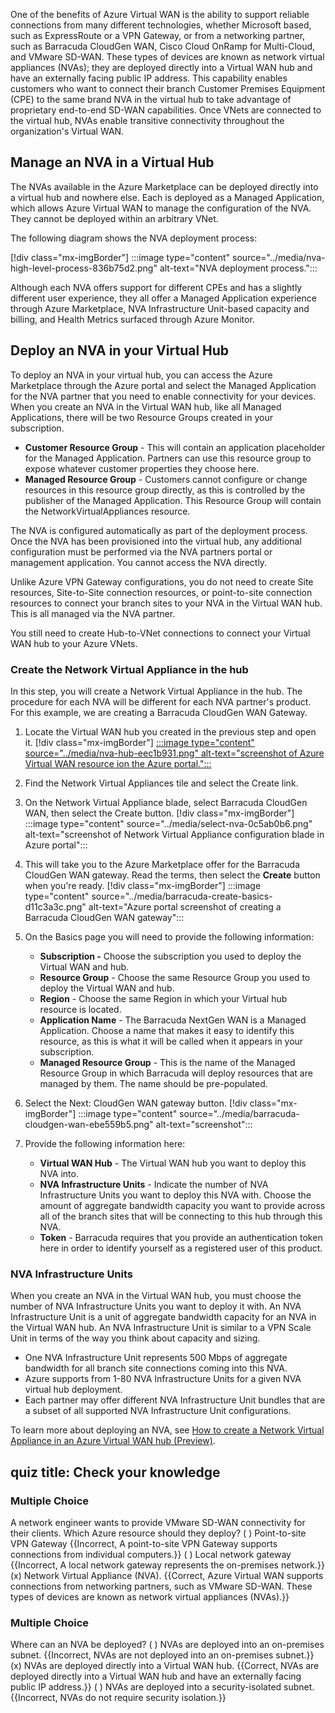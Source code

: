 One of the benefits of Azure Virtual WAN is the ability to support reliable connections from many different technologies, whether Microsoft based, such as ExpressRoute or a VPN Gateway, or from a networking partner, such as Barracuda CloudGen WAN, Cisco Cloud OnRamp for Multi-Cloud, and VMware SD-WAN. These types of devices are known as network virtual appliances (NVAs); they are deployed directly into a Virtual WAN hub and have an externally facing public IP address. This capability enables customers who want to connect their branch Customer Premises Equipment (CPE) to the same brand NVA in the virtual hub to take advantage of proprietary end-to-end SD-WAN capabilities. Once VNets are connected to the virtual hub, NVAs enable transitive connectivity throughout the organization's Virtual WAN.

## Manage an NVA in a Virtual Hub

The NVAs available in the Azure Marketplace can be deployed directly into a virtual hub and nowhere else. Each is deployed as a Managed Application, which allows Azure Virtual WAN to manage the configuration of the NVA. They cannot be deployed within an arbitrary VNet.

The following diagram shows the NVA deployment process:

\[!div class="mx-imgBorder"\] :::image type="content" source="../media/nva-high-level-process-836b75d2.png" alt-text="NVA deployment process.":::


Although each NVA offers support for different CPEs and has a slightly different user experience, they all offer a Managed Application experience through Azure Marketplace, NVA Infrastructure Unit-based capacity and billing, and Health Metrics surfaced through Azure Monitor.

## Deploy an NVA in your Virtual Hub

To deploy an NVA in your virtual hub, you can access the Azure Marketplace through the Azure portal and select the Managed Application for the NVA partner that you need to enable connectivity for your devices. When you create an NVA in the Virtual WAN hub, like all Managed Applications, there will be two Resource Groups created in your subscription.

 -  **Customer Resource Group** \- This will contain an application placeholder for the Managed Application. Partners can use this resource group to expose whatever customer properties they choose here.
 -  **Managed Resource Group** \- Customers cannot configure or change resources in this resource group directly, as this is controlled by the publisher of the Managed Application. This Resource Group will contain the NetworkVirtualAppliances resource.

The NVA is configured automatically as part of the deployment process. Once the NVA has been provisioned into the virtual hub, any additional configuration must be performed via the NVA partners portal or management application. You cannot access the NVA directly.

Unlike Azure VPN Gateway configurations, you do not need to create Site resources, Site-to-Site connection resources, or point-to-site connection resources to connect your branch sites to your NVA in the Virtual WAN hub. This is all managed via the NVA partner.

You still need to create Hub-to-VNet connections to connect your Virtual WAN hub to your Azure VNets.

### Create the Network Virtual Appliance in the hub

In this step, you will create a Network Virtual Appliance in the hub. The procedure for each NVA will be different for each NVA partner's product. For this example, we are creating a Barracuda CloudGen WAN Gateway.

1.  Locate the Virtual WAN hub you created in the previous step and open it. \[!div class="mx-imgBorder"\] [ :::image type="content" source="../media/nva-hub-eec1b931.png" alt-text="screenshot of Azure Virtual WAN resource ion the Azure portal.":::
     ](../media/nva-hub-41883bcc.png#lightbox)
2.  Find the Network Virtual Appliances tile and select the Create link.
3.  On the Network Virtual Appliance blade, select Barracuda CloudGen WAN, then select the Create button. \[!div class="mx-imgBorder"\] :::image type="content" source="../media/select-nva-0c5ab0b6.png" alt-text="screenshot of Network Virtual Appliance configuration blade in Azure portal":::
    
4.  This will take you to the Azure Marketplace offer for the Barracuda CloudGen WAN gateway. Read the terms, then select the **Create** button when you're ready. \[!div class="mx-imgBorder"\] :::image type="content" source="../media/barracuda-create-basics-d11c3a3c.png" alt-text="Azure portal screenshot of creating a Barracuda CloudGen WAN gateway":::
    
5.  On the Basics page you will need to provide the following information:
    
     -  **Subscription -** Choose the subscription you used to deploy the Virtual WAN and hub.
     -  **Resource Group** \- Choose the same Resource Group you used to deploy the Virtual WAN and hub.
     -  **Region** \- Choose the same Region in which your Virtual hub resource is located.
     -  **Application Name** \- The Barracuda NextGen WAN is a Managed Application. Choose a name that makes it easy to identify this resource, as this is what it will be called when it appears in your subscription.
     -  **Managed Resource Group** \- This is the name of the Managed Resource Group in which Barracuda will deploy resources that are managed by them. The name should be pre-populated.
6.  Select the Next: CloudGen WAN gateway button. \[!div class="mx-imgBorder"\] :::image type="content" source="../media/barracuda-cloudgen-wan-ebe559b5.png" alt-text="screenshot":::
    
7.  Provide the following information here:
    
     -  **Virtual WAN Hub** \- The Virtual WAN hub you want to deploy this NVA into.
     -  **NVA Infrastructure Units** \- Indicate the number of NVA Infrastructure Units you want to deploy this NVA with. Choose the amount of aggregate bandwidth capacity you want to provide across all of the branch sites that will be connecting to this hub through this NVA.
     -  **Token** \- Barracuda requires that you provide an authentication token here in order to identify yourself as a registered user of this product. 

### NVA Infrastructure Units

When you create an NVA in the Virtual WAN hub, you must choose the number of NVA Infrastructure Units you want to deploy it with. An NVA Infrastructure Unit is a unit of aggregate bandwidth capacity for an NVA in the Virtual WAN hub. An NVA Infrastructure Unit is similar to a VPN Scale Unit in terms of the way you think about capacity and sizing.

 -  One NVA Infrastructure Unit represents 500 Mbps of aggregate bandwidth for all branch site connections coming into this NVA.
 -  Azure supports from 1-80 NVA Infrastructure Units for a given NVA virtual hub deployment.
 -  Each partner may offer different NVA Infrastructure Unit bundles that are a subset of all supported NVA Infrastructure Unit configurations.

To learn more about deploying an NVA, see [How to create a Network Virtual Appliance in an Azure Virtual WAN hub (Preview)](https://docs.microsoft.com/en-us/azure/virtual-wan/how-to-nva-hub).

## quiz title: Check your knowledge

### Multiple Choice

A network engineer wants to provide VMware SD-WAN connectivity for their clients. Which Azure resource should they deploy?
( ) Point-to-site VPN Gateway {{Incorrect, A point-to-site VPN Gateway supports connections from individual computers.}}
( ) Local network gateway {{Incorrect, A local network gateway represents the on-premises network.}}
(x) Network Virtual Appliance (NVA). {{Correct, Azure Virtual WAN supports connections from networking partners, such as VMware SD-WAN. These types of devices are known as network virtual appliances (NVAs).}}

### Multiple Choice

Where can an NVA be deployed?
( ) NVAs are deployed into an on-premises subnet. {{Incorrect, NVAs are not deployed into an on-premises subnet.}}
(x) NVAs are deployed directly into a Virtual WAN hub. {{Correct, NVAs are deployed directly into a Virtual WAN hub and have an externally facing public IP address.}}
( ) NVAs are deployed into a security-isolated subnet. {{Incorrect, NVAs do not require security isolation.}}
